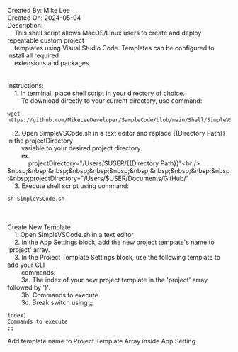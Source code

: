 Created By: Mike Lee<br />
Created On: 2024-05-04<br />
Description:<br />
&nbsp;&nbsp;&nbsp;&nbsp;This shell script allows MacOS/Linux users to create and deploy repeatable custom project<br />
&nbsp;&nbsp;&nbsp;&nbsp;templates using Visual Studio Code. Templates can be configured to install all required<br />
&nbsp;&nbsp;&nbsp;&nbsp;extensions and packages.
<br /><br /><br />
Instructions:<br />
&nbsp;&nbsp;&nbsp;&nbsp;1. In terminal, place shell script in your directory of choice.<br />
&nbsp;&nbsp;&nbsp;&nbsp;&nbsp;&nbsp;&nbsp;&nbsp;To download directly to your current directory, use command:<br />
```
wget https://github.com/MikeLeeDeveloper/SampleCode/blob/main/Shell/SimpleVSCode/SimpleVSCode.sh
```

&nbsp;&nbsp;&nbsp;&nbsp;2. Open SimpleVSCode.sh in a text editor and replace {{Directory Path}} in the projectDirectory<br />
&nbsp;&nbsp;&nbsp;&nbsp;&nbsp;&nbsp;&nbsp;&nbsp;variable to your desired project directory.<br />
&nbsp;&nbsp;&nbsp;&nbsp;&nbsp;&nbsp;&nbsp;&nbsp;ex.<br />
&nbsp;&nbsp;&nbsp;&nbsp;&nbsp;&nbsp;&nbsp;&nbsp;&nbsp;&nbsp;&nbsp;&nbsp;projectDirectory="/Users/$USER/{{Directory Path}}"<br />
&nbsp;&nbsp;&nbsp;&nbsp;&nbsp;&nbsp;&nbsp;&nbsp;&nbsp;&nbsp;&nbsp;&nbsp;projectDirectory="/Users/$USER/Documents/GitHub/"<br />
&nbsp;&nbsp;&nbsp;&nbsp;3. Execute shell script using command:<br />
```
sh SimpleVSCode.sh
```
<br /><br />
Create New Template<br />
&nbsp;&nbsp;&nbsp;&nbsp;1. Open SimpleVSCode.sh in a text editor<br />
&nbsp;&nbsp;&nbsp;&nbsp;2. In the App Settings block, add the new project template's name to 'project' array.<br />
&nbsp;&nbsp;&nbsp;&nbsp;3. In the Project Template Settings block, use the following template to add your CLI<br />
&nbsp;&nbsp;&nbsp;&nbsp;&nbsp;&nbsp;&nbsp;&nbsp;commands:<br />
&nbsp;&nbsp;&nbsp;&nbsp;&nbsp;&nbsp;&nbsp;&nbsp;3a. The index of your new project template in the 'project' array followed by ')'.<br />
&nbsp;&nbsp;&nbsp;&nbsp;&nbsp;&nbsp;&nbsp;&nbsp;3b. Commands to execute<br />
&nbsp;&nbsp;&nbsp;&nbsp;&nbsp;&nbsp;&nbsp;&nbsp;3c. Break switch using ;;<br />
```
index)
Commands to execute
;;
```

Add template name to Project Template Array inside App Setting